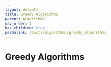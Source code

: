 ```yaml
---
layout: default
title: Greedy Algorithms
parent: Algorithms
nav_order: 1
has_children: true
permalink: /posts/algorithms/greedy_algorithms
---
```

# Greedy Algorithms
